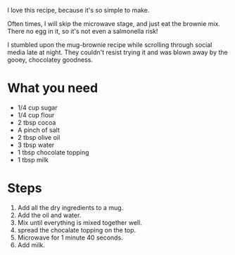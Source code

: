 I love this recipe, because it's so simple to make.

Often times, I will skip the microwave stage, and just eat the brownie mix. There no egg in it, so it's not even a salmonella risk!

I stumbled upon the mug-brownie recipe while scrolling through social media late at night. They couldn't resist trying it and was blown away by the gooey, chocolatey goodness. 

What you need
=============

* 1/4 cup sugar
* 1/4 cup flour
* 2 tbsp cocoa
* A pinch of salt
* 2 tbsp olive oil
* 3 tbsp water
* 1 tbsp chocolate topping
* 1 tbsp milk


Steps
=====

1. Add all the dry ingredients to a mug.
2. Add the oil and water.
3. Mix until everything is mixed together well.
4. spread the chocalate topping on the top.
4. Microwave for 1 minute 40 seconds.
5. Add milk.
